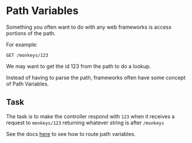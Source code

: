 # Path Variables

Something you often want to do with any web frameworks is access portions of the path.

For example:

```GET /monkeys/123```

We may want to get the id 123 from the path to do a lookup. 

Instead of having to parse the path, frameworks often have some concept of Path Variables.

## Task

The task is to make the controller respond with `123` when it receives a request to `monkeys/123` returning whatever string is after `/monkeys`

See the docs [here](https://docs.micronaut.io/latest/guide/#_uri_path_variables) to see how to route path variables.